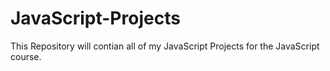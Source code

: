# JavaScript-Projects
This Repository will contian all of my JavaScript Projects for the JavaScript course.